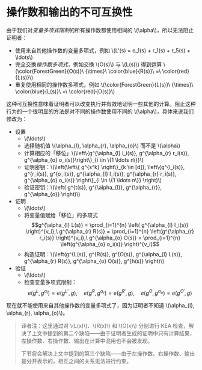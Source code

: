 # 操作数和输出的不可互换性

由于我们对*变量多项式限制*的所有操作数都使用相同的 \\(\alpha\\)，所以无法阻止证明者：

* 使用来自其他操作数的变量多项式，例如 \\(L'(s) = o_1(s) + r_1(s) + r_5(s) + \ldots\\)
* 完全交换*操作数多项式*，例如交换 \\(O(s)\\) 与 \\(L(s)\\) 得到运算 \\(\color{ForestGreen}{O(s)}\ {\times}\ \color{blue}{R(s)}\ =\ \color{red}{L(s)}\\)
* 重复使用相同的操作数多项式，例如 \\(\color{ForestGreen}{L(s)}\ {\times}\ \color{blue}{L(s)}\ =\ \color{red}{O(s)}\\)

这种可互换性意味着证明者可以改变执行并有效地证明一些其他的计算。阻止这种行为的一个很明显的方法是对不同的操作数使用不同的 \\(\alpha\\)，具体来说我们修改为：

* 设置
  * \\(\ldots\\)
  * 选择随机值 \\(\alpha_{l}, \alpha_{r}, \alpha_{o}\\) 而不是 \\(\alpha\\)
  * 计算相应的「移位」\\(\left\\{g^{\alpha_{l} l_i(s)}, g^{\alpha_{r} r_i(s)}, g^{\alpha_{o} o_i(s)}\right\\}_{i \in \\{1 \ldots n\\}}\\)
  * 证明密钥：\\(\left(\left\\{ g^{s^k} \right\\}\_{k \in [d]}, \left\\{g^{l_i(s)}, g^{r_i(s)}, g^{o_i(s)}, g^{\alpha_{l} l_i(s)}, g^{\alpha_{r} r_i(s)}, g^{\alpha_{o} o_i(s)} \right\\}\_{i \in \\{1 \ldots n\\}} \right)\\)
  * 验证密钥：\\(\left( g^{t(s)}, g^{\alpha_{l}}, g^{\alpha_{r}}, g^{\alpha_{o}} \right)\\)
* 证明
  * \\(\ldots\\)
  * 将变量值赋给「移位」的多项式
    $$g^{\alpha_{l} L(s)} = \prod_{i=1}^{n} \left( g^{\alpha_{l} l_i(s)} \right)^{v_i},\ g^{\alpha_{r} R(s)} = \prod_{i=1}^{n} \left(g^{\alpha_{r} r_i(s)} \right)^{v_i},\ g^{\alpha_{o} O(s)} = \prod_{i=1}^{n} \left(g^{\alpha_{o} o_i(s)} \right)^{v_i}$$
  * 构造证明：\\(\left(g^{L(s)}, g^{R(s)}, g^{O(s)}, g^{\alpha_{l} L(s)}, g^{\alpha_{r} R(s)}, g^{\alpha_{o} O(s)}, g^{h(s)} \right)\\)
* 验证
  * \\(\ldots\\)
  * 检查变量多项式限制：
    $$e\left( g^{L}, g^{\alpha_{l}} \right) = e\left( g^{L'}, g \right), \quad e\left( g^{R}, g^{\alpha_{r}} \right) = e\left( g^{R'}, g \right), \quad e\left( g^{O}, g^{\alpha_{o}} \right) = e\left( g^{O'}, g \right)$$

现在就不能使用来自其他操作数的变量多项式了，因为证明者不知道 \\(\alpha_{l}, \alpha_{r}, \alpha_{o}\\)。

> 译者注：这里通过对 \\(L(x)\\)、\\(R(x)\\) 和 \\(O(x)\\) 分别进行 KEA 检查，解决了上文中提到的第二个缺陷——由于证明者生成的证明中只有计算结果，左操作数、右操作数、输出在计算中混用也不会被发现。
>
> 下节将会解决上文中提到的第三个缺陷——由于左操作数、右操作数、输出是分开表示的，相互之间的关系无法进行约束。
